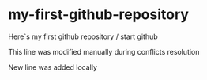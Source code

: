 # my-first-github-repository
Here`s my first github repository / start github

This line was modified manually during conflicts resolution

New line was added locally